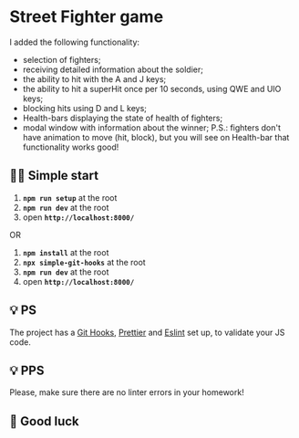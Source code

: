 # Street Fighter game
I added the following functionality:
- selection of fighters;
- receiving detailed information about the soldier;
- the ability to hit with the A and J keys;
- the ability to hit a superHit once per 10 seconds, using QWE and UIO keys;
- blocking hits using D and L keys;
- Health-bars displaying the state of health of fighters;
- modal window with information about the winner;
P.S.: fighters don't have animation to move (hit, block), but you will see on Health-bar that functionality works good!

## 🏃‍♂️ Simple start

1. **`npm run setup`** at the root
2. **`npm run dev`** at the root
3. open **`http://localhost:8000/`**

OR

1. **`npm install`** at the root
2. **`npx simple-git-hooks`** at the root
3. **`npm run dev`** at the root
4. open **`http://localhost:8000/`**

## 💡 PS

The project has a [Git Hooks](https://www.atlassian.com/git/tutorials/git-hooks), [Prettier](https://prettier.io/) and [Eslint](https://eslint.org/) set up, to validate your JS code.

## 💡 PPS

Please, make sure there are no linter errors in your homework!

## 🤞 Good luck
